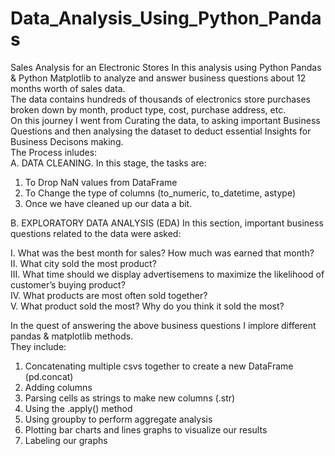 # Data_Analysis_Using_Python_Pandas
Sales Analysis for an Electronic Stores
In this analysis using Python Pandas & Python Matplotlib to analyze and answer business questions about 12 months worth of sales data.<br>
The data contains hundreds of thousands of electronics store purchases broken down by month, product type, cost, purchase address, etc.<br>
On this journey I went from Curating the data, to asking important Business Questions and then analysing the dataset to deduct essential Insights for Business Decisons making.<br>
The Process inludes:<br>
A.  DATA CLEANING.
In this stage, the tasks are:

1.  To Drop NaN values from DataFrame
2.  To Change the type of columns (to_numeric, to_datetime, astype)
4.  Once we have cleaned up our data a bit.<br>
 
B.  EXPLORATORY DATA ANALYSIS (EDA) 
In this section, important business questions related to the data were asked:

I.  What was the best month for sales? How much was earned that month?<br>
II. What city sold the most product?<br>
III.  What time should we display advertisemens to maximize the likelihood of customer’s buying product?<br>
IV. What products are most often sold together?<br>
V.  What product sold the most? Why do you think it sold the most?<br>

In the quest of answering the above business questions I implore different pandas & matplotlib methods.<br>
They include:<br>
1.  Concatenating multiple csvs together to create a new DataFrame (pd.concat)<br>
2.  Adding columns<br>
3.  Parsing cells as strings to make new columns (.str)<br>
4.  Using the .apply() method<br>
5.  Using groupby to perform aggregate analysis<br>
6.  Plotting bar charts and lines graphs to visualize our results<br>
7.  Labeling our graphs<br>
